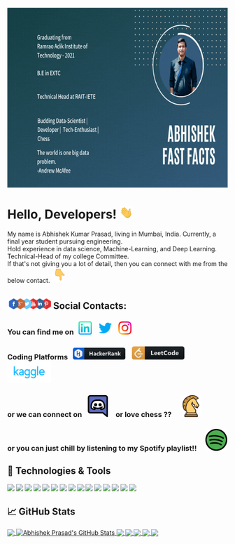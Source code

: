 [<img src="https://raw.githubusercontent.com/JustAbhishek/AbhishekPrasad/master/Templates/Abhishek-Fast-Facts.gif" width="1000px" height= "410px">](https://www.linkedin.com/in/abhishek-kumar-prasad-aa065310a/)

# Hello, Developers! <img src="https://raw.githubusercontent.com/JustAbhishek/AbhishekPrasad/master/Templates/wave.gif" width="30px">

My name is Abhishek Kumar Prasad, living in Mumbai, India. Currently, a final year student pursuing engineering.  
Hold experience in data science, Machine-Learning, and Deep Learning.  
Technical-Head of my college Committee.  
If that's not giving you a lot of detail, then you can connect with me from the below contact. <img src="https://raw.githubusercontent.com/JustAbhishek/AbhishekPrasad/master/Templates/tenor.gif" width="30px">

## <img src="https://raw.githubusercontent.com/JustAbhishek/AbhishekPrasad/master/Templates/social.gif" width="100px"> Social Contacts:
<!-- Actual text -->

### You can find me on &nbsp;   [<img src="https://raw.githubusercontent.com/JustAbhishek/AbhishekPrasad/master/Templates/linkedin.png" width="30">](https://www.linkedin.com/in/abhishek-kumar-prasad-aa065310a/)&nbsp;   &nbsp;  [<img src="https://raw.githubusercontent.com/JustAbhishek/AbhishekPrasad/master/Templates/twitter.png" width="30">](https://twitter.com/Abhishe19421721)&nbsp;   &nbsp;  [<img src="https://raw.githubusercontent.com/JustAbhishek/AbhishekPrasad/master/Templates/instagram.png" width="30">](https://www.instagram.com/_a.b.h.i.s.h.e.k_p/)  

### Coding Platforms &nbsp;   [<img src="https://raw.githubusercontent.com/JustAbhishek/AbhishekPrasad/master/Templates/hackerrank.png" width="120">](https://www.hackerrank.com/abhishekprasad51)&nbsp;   &nbsp;  [<img src="https://raw.githubusercontent.com/JustAbhishek/AbhishekPrasad/master/Templates/leetcode.png" width="120">](https://leetcode.com/Abhishek_Prasad08/)&nbsp;   &nbsp;  [<img src="https://raw.githubusercontent.com/JustAbhishek/AbhishekPrasad/master/Templates/kaggle.png" width="100">](https://www.kaggle.com/justabhishekprasad)

### or we can connect on &nbsp;  [<img src="https://raw.githubusercontent.com/JustAbhishek/AbhishekPrasad/master/Templates/discord.png" width="50">](https://discordapp.com/users/703602432625606737)&nbsp;   &nbsp;  or love chess ?? &nbsp;   &nbsp;  [<img src="https://raw.githubusercontent.com/JustAbhishek/AbhishekPrasad/master/Templates/horse.png" width="50">](https://www.chess.com/member/abhishek_prasad3)  
### or you can just chill by listening to my Spotify playlist!!  &nbsp;   &nbsp;  [<img src="https://raw.githubusercontent.com/JustAbhishek/AbhishekPrasad/master/Templates/spotify.png" width="50">](https://open.spotify.com/playlist/5EJyJqwTbsf116qwvzIAMS?si=f9d6409b6c7e4511)

## 🔧 Technologies & Tools
![](https://img.shields.io/badge/Code-Python-informational?style=flat&logo=python&logoColor=white&color=45ADA8)
![](https://img.shields.io/badge/Code-Java-informational?style=flat&logo=java&logoColor=white&color=45ADA8)
![](https://img.shields.io/badge/Code-Vue-informational?style=flat&logo=vue.js&logoColor=white&color=45ADA8)
![](https://img.shields.io/badge/Markup_Language-HTML_5-informational?style=flat&logo=html5&logoColor=white&color=45ADA8)
![](https://img.shields.io/badge/Framework-Tensorflow-informational?style=flat&logo=Tensorflow&logoColor=white&color=45ADA8)
![](https://img.shields.io/badge/Library-Pandas-informational?style=flat&logo=pandas&logoColor=white&color=45ADA8)
![](https://img.shields.io/badge/Library-Numpy-informational?style=flat&logo=numpy&logoColor=white&color=45ADA8)
![](https://img.shields.io/badge/Tools-PostgreSQL-informational?style=flat&logo=postgresql&logoColor=white&color=45ADA8)
![](https://img.shields.io/badge/Tools-Tableau-informational?style=flat&logo=Tableau&logoColor=white&color=45ADA8)
![](https://img.shields.io/badge/OS-Windows-informational?style=flat&logo=windows&logoColor=white&color=45ADA8 )
![](https://img.shields.io/badge/OS-Ubunu-informational?style=flat&logo=linux&logoColor=white&color=45ADA8 )
![](https://img.shields.io/badge/Editor-Pycharm-informational?style=flat&logo=pycharm&logoColor=white&color=45ADA8)
![](https://img.shields.io/badge/Editor-Sublime-informational?style=flat&logo=sublime-Text&logoColor=white&color=45ADA8)
![](https://img.shields.io/badge/Editor-Visual_Studio-informational?style=flat&logo=visual-studio&logoColor=white&color=45ADA8)
![](https://img.shields.io/badge/Shell-Bash-informational?style=flat&logo=gnu-bash&logoColor=white&color=45ADA8)

## &#x1f4c8; GitHub Stats

<a href="https://github.com/JustAbhishekPrasad/AbhishekPrasad">
  <img align="center" src="https://github-readme-stats.vercel.app/api/top-langs/?username=JustAbhishek&title_color=ffffff&text_color=c9cacc&icon_color=45ADA8&bg_color=1d1f21" />
</a>
<a href="https://github.com/JustAbhishek/AbhishekPrasad">
  <img align="center" src="https://github-readme-stats.vercel.app/api?username=JustAbhishek&show_icons=true&line_height=27&count_private=true&title_color=ffffff&text_color=c9cacc&icon_color=2bbc8a&bg_color=1d1f21" alt="Abhishek Prasad's GitHub Stats" />
</a>

<a href="https://github.com/JustAbhishek/AbhishekPrasad">
  <img align="center" src="https://github-readme-stats.vercel.app/api/pin/?username=JustAbhishek&repo=COVID19-Dashboard&title_color=ffffff&text_color=c9cacc&icon_color=2bbc8a&bg_color=1d1f21" />
</a>


<a href="https://github.com/JustAbhishek/AbhishekPrasad">
  <img align="center" src="https://github-readme-stats.vercel.app/api/pin/?username=JustAbhishek&repo=MNIST-Digit-Recognizer&title_color=ffffff&text_color=c9cacc&icon_color=2bbc8a&bg_color=1d1f21" />
</a>    


<a href="https://github.com/JustAbhishek/AbhishekPrasad">
  <img align="center" src="https://github-readme-stats.vercel.app/api/pin/?username=JustAbhishek&repo=Recommendation-System&title_color=ffffff&text_color=c9cacc&icon_color=2bbc8a&bg_color=1d1f21" />
</a> 

<a href="https://github.com/JustAbhishek/AbhishekPrasad">
  <img align="center" src="https://github-readme-stats.vercel.app/api/pin/?username=JustAbhishek&repo=Fees-Management-System&title_color=ffffff&text_color=c9cacc&icon_color=2bbc8a&bg_color=1d1f21" />
</a> 


<a href="https://github.com/JustAbhishek/AbhishekPrasad">
  <img align="center" src="https://github-readme-stats.vercel.app/api/pin/?username=JustAbhishek&repo=Object-Detection&title_color=ffffff&text_color=c9cacc&icon_color=2bbc8a&bg_color=1d1f21" />
</a> 
